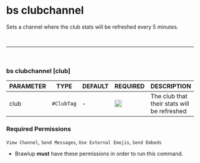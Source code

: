 # bs clubchannel
Sets a channel where the club stats will be refreshed every 5 minutes.

<br>
<hr>
<br>

### bs clubchannel [club]
| PARAMETER      | TYPE                                                                                      | DEFAULT | REQUIRED  | DESCRIPTION                                        |
| -------------- | ----------------------------------------------------------------------------------------- | ------- | --------- | -------------------------------------------------- |
| club         | `#ClubTag`    |    -     |     <img src="https://cdn.discordapp.com/emojis/849196541126508565.png?v=1" height="20">    | The club that their stats will be refreshed    |

### Required Permissions
`View Channel`, `Send Messages`, `Use External Emojis`, `Send Embeds`

* Brawlup **must** have these permissions in order to run this command.
